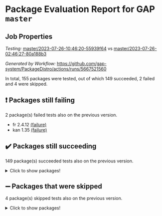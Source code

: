 # Package Evaluation Report for GAP `master`

## Job Properties

*Testing:* [master/2023-07-26-10:46:20-55939f64](https://github.com/gap-system/PackageDistro/blob/data/reports/master/2023-07-26-10:46:20-55939f64) vs [master/2023-07-26-02:46:27-80a188b3](https://github.com/gap-system/PackageDistro/blob/data/reports/master/2023-07-26-02:46:27-80a188b3)

*Generated by Workflow:* https://github.com/gap-system/PackageDistro/actions/runs/5667521560

In total, 155 packages were tested, out of which 149 succeeded, 2 failed and 4 were skipped.

## :exclamation: Packages still failing

2 package(s) failed tests also on the previous version.
- fr 2.4.12 [(failure)](https://github.com/gap-system/PackageDistro/actions/runs/5667521560/job/15356818848)
- kan 1.35 [(failure)](https://github.com/gap-system/PackageDistro/actions/runs/5667521560/job/15356825568)

## :heavy_check_mark: Packages still succeeding

149 package(s) succeeded tests also on the previous version.
<details><summary>Click to show packages!</summary>

- 4ti2interface 2023.02-04 [(success)](https://github.com/gap-system/PackageDistro/actions/runs/5667521560/job/15356809591)
- ace 5.6.2 [(success)](https://github.com/gap-system/PackageDistro/actions/runs/5667521560/job/15356809856)
- aclib 1.3.2 [(success)](https://github.com/gap-system/PackageDistro/actions/runs/5667521560/job/15356810098)
- agt 0.3.1 [(success)](https://github.com/gap-system/PackageDistro/actions/runs/5667521560/job/15356810358)
- alnuth 3.2.1 [(success)](https://github.com/gap-system/PackageDistro/actions/runs/5667521560/job/15356810590)
- anupq 3.3.0 [(success)](https://github.com/gap-system/PackageDistro/actions/runs/5667521560/job/15356810791)
- atlasrep 2.1.6 [(success)](https://github.com/gap-system/PackageDistro/actions/runs/5667521560/job/15356811015)
- autodoc 2023.06.19 [(success)](https://github.com/gap-system/PackageDistro/actions/runs/5667521560/job/15356811198)
- automata 1.15 [(success)](https://github.com/gap-system/PackageDistro/actions/runs/5667521560/job/15356811416)
- automgrp 1.3.2 [(success)](https://github.com/gap-system/PackageDistro/actions/runs/5667521560/job/15356811604)
- autpgrp 1.11 [(success)](https://github.com/gap-system/PackageDistro/actions/runs/5667521560/job/15356811847)
- cap 2023.07-06 [(success)](https://github.com/gap-system/PackageDistro/actions/runs/5667521560/job/15356812005)
- caratinterface 2.3.5 [(success)](https://github.com/gap-system/PackageDistro/actions/runs/5667521560/job/15356812158)
- cddinterface 2022.11.01 [(success)](https://github.com/gap-system/PackageDistro/actions/runs/5667521560/job/15356812349)
- circle 1.6.6 [(success)](https://github.com/gap-system/PackageDistro/actions/runs/5667521560/job/15356812541)
- classicpres 1.22 [(success)](https://github.com/gap-system/PackageDistro/actions/runs/5667521560/job/15356812722)
- cohomolo 1.6.11 [(success)](https://github.com/gap-system/PackageDistro/actions/runs/5667521560/job/15356812931)
- congruence 1.2.5 [(success)](https://github.com/gap-system/PackageDistro/actions/runs/5667521560/job/15356813182)
- corelg 1.56 [(success)](https://github.com/gap-system/PackageDistro/actions/runs/5667521560/job/15356813364)
- crime 1.6 [(success)](https://github.com/gap-system/PackageDistro/actions/runs/5667521560/job/15356813558)
- crisp 1.4.6 [(success)](https://github.com/gap-system/PackageDistro/actions/runs/5667521560/job/15356813733)
- crypting 0.10.4 [(success)](https://github.com/gap-system/PackageDistro/actions/runs/5667521560/job/15356813924)
- cryst 4.1.26 [(success)](https://github.com/gap-system/PackageDistro/actions/runs/5667521560/job/15356814119)
- crystcat 1.1.10 [(success)](https://github.com/gap-system/PackageDistro/actions/runs/5667521560/job/15356814361)
- ctbllib 1.3.6 [(success)](https://github.com/gap-system/PackageDistro/actions/runs/5667521560/job/15356814575)
- cubefree 1.19 [(success)](https://github.com/gap-system/PackageDistro/actions/runs/5667521560/job/15356814785)
- curlinterface 2.3.2 [(success)](https://github.com/gap-system/PackageDistro/actions/runs/5667521560/job/15356815022)
- cvec 2.8.1 [(success)](https://github.com/gap-system/PackageDistro/actions/runs/5667521560/job/15356815247)
- datastructures 0.3.0 [(success)](https://github.com/gap-system/PackageDistro/actions/runs/5667521560/job/15356815428)
- deepthought 1.0.6 [(success)](https://github.com/gap-system/PackageDistro/actions/runs/5667521560/job/15356815675)
- design 1.8 [(success)](https://github.com/gap-system/PackageDistro/actions/runs/5667521560/job/15356815896)
- difsets 2.3.1 [(success)](https://github.com/gap-system/PackageDistro/actions/runs/5667521560/job/15356816107)
- digraphs 1.6.2 [(success)](https://github.com/gap-system/PackageDistro/actions/runs/5667521560/job/15356816320)
- edim 1.3.7 [(success)](https://github.com/gap-system/PackageDistro/actions/runs/5667521560/job/15356816515)
- example 4.3.4 [(success)](https://github.com/gap-system/PackageDistro/actions/runs/5667521560/job/15356816717)
- examplesforhomalg 2023.07-01 [(success)](https://github.com/gap-system/PackageDistro/actions/runs/5667521560/job/15356816941)
- factint 1.6.3 [(success)](https://github.com/gap-system/PackageDistro/actions/runs/5667521560/job/15356817192)
- ferret 1.0.9 [(success)](https://github.com/gap-system/PackageDistro/actions/runs/5667521560/job/15356817431)
- fga 1.5.0 [(success)](https://github.com/gap-system/PackageDistro/actions/runs/5667521560/job/15356817678)
- fining 1.5.5 [(success)](https://github.com/gap-system/PackageDistro/actions/runs/5667521560/job/15356817887)
- float 1.0.3 [(success)](https://github.com/gap-system/PackageDistro/actions/runs/5667521560/job/15356818108)
- format 1.4.3 [(success)](https://github.com/gap-system/PackageDistro/actions/runs/5667521560/job/15356818299)
- forms 1.2.9 [(success)](https://github.com/gap-system/PackageDistro/actions/runs/5667521560/job/15356818482)
- fplsa 1.2.6 [(success)](https://github.com/gap-system/PackageDistro/actions/runs/5667521560/job/15356818671)
- francy 2.0.3 [(success)](https://github.com/gap-system/PackageDistro/actions/runs/5667521560/job/15356819029)
- fwtree 1.3 [(success)](https://github.com/gap-system/PackageDistro/actions/runs/5667521560/job/15356819277)
- gapdoc 1.6.6 [(success)](https://github.com/gap-system/PackageDistro/actions/runs/5667521560/job/15356819486)
- gauss 2023.02-04 [(success)](https://github.com/gap-system/PackageDistro/actions/runs/5667521560/job/15356819670)
- gaussforhomalg 2023.02-04 [(success)](https://github.com/gap-system/PackageDistro/actions/runs/5667521560/job/15356819861)
- gbnp 1.0.5 [(success)](https://github.com/gap-system/PackageDistro/actions/runs/5667521560/job/15356820088)
- generalizedmorphismsforcap 2023.03-01 [(success)](https://github.com/gap-system/PackageDistro/actions/runs/5667521560/job/15356820250)
- genss 1.6.8 [(success)](https://github.com/gap-system/PackageDistro/actions/runs/5667521560/job/15356820454)
- gradedmodules 2023.02-04 [(success)](https://github.com/gap-system/PackageDistro/actions/runs/5667521560/job/15356820665)
- gradedringforhomalg 2023.02-04 [(success)](https://github.com/gap-system/PackageDistro/actions/runs/5667521560/job/15356820946)
- grape 4.9.0 [(success)](https://github.com/gap-system/PackageDistro/actions/runs/5667521560/job/15356821162)
- groupoids 1.73 [(success)](https://github.com/gap-system/PackageDistro/actions/runs/5667521560/job/15356821341)
- grpconst 2.6.4 [(success)](https://github.com/gap-system/PackageDistro/actions/runs/5667521560/job/15356821550)
- guarana 0.96.3 [(success)](https://github.com/gap-system/PackageDistro/actions/runs/5667521560/job/15356821792)
- guava 3.18 [(success)](https://github.com/gap-system/PackageDistro/actions/runs/5667521560/job/15356822010)
- hap 1.56 [(success)](https://github.com/gap-system/PackageDistro/actions/runs/5667521560/job/15356822226)
- hapcryst 0.1.15 [(success)](https://github.com/gap-system/PackageDistro/actions/runs/5667521560/job/15356822464)
- hecke 1.5.3 [(success)](https://github.com/gap-system/PackageDistro/actions/runs/5667521560/job/15356822662)
- help 3.5 [(success)](https://github.com/gap-system/PackageDistro/actions/runs/5667521560/job/15356822882)
- homalg 2023.02-05 [(success)](https://github.com/gap-system/PackageDistro/actions/runs/5667521560/job/15356823158)
- homalgtocas 2023.02-04 [(success)](https://github.com/gap-system/PackageDistro/actions/runs/5667521560/job/15356823346)
- idrel 2.45 [(success)](https://github.com/gap-system/PackageDistro/actions/runs/5667521560/job/15356823552)
- images 1.3.1 [(success)](https://github.com/gap-system/PackageDistro/actions/runs/5667521560/job/15356823740)
- intpic 0.3.0 [(success)](https://github.com/gap-system/PackageDistro/actions/runs/5667521560/job/15356823949)
- io 4.8.1 [(success)](https://github.com/gap-system/PackageDistro/actions/runs/5667521560/job/15356824247)
- io_forhomalg 2023.02-04 [(success)](https://github.com/gap-system/PackageDistro/actions/runs/5667521560/job/15356824467)
- irredsol 1.4.4 [(success)](https://github.com/gap-system/PackageDistro/actions/runs/5667521560/job/15356824687)
- json 2.1.1 [(success)](https://github.com/gap-system/PackageDistro/actions/runs/5667521560/job/15356824908)
- jupyterkernel 1.5.0 [(success)](https://github.com/gap-system/PackageDistro/actions/runs/5667521560/job/15356825133)
- jupyterviz 1.5.6 [(success)](https://github.com/gap-system/PackageDistro/actions/runs/5667521560/job/15356825330)
- kbmag 1.5.11 [(success)](https://github.com/gap-system/PackageDistro/actions/runs/5667521560/job/15356825768)
- laguna 3.9.6 [(success)](https://github.com/gap-system/PackageDistro/actions/runs/5667521560/job/15356826015)
- liealgdb 2.2.1 [(success)](https://github.com/gap-system/PackageDistro/actions/runs/5667521560/job/15356826207)
- liepring 2.8 [(success)](https://github.com/gap-system/PackageDistro/actions/runs/5667521560/job/15356826434)
- liering 2.4.2 [(success)](https://github.com/gap-system/PackageDistro/actions/runs/5667521560/job/15356826643)
- linearalgebraforcap 2023.06-02 [(success)](https://github.com/gap-system/PackageDistro/actions/runs/5667521560/job/15356826859)
- localizeringforhomalg 2023.02-04 [(success)](https://github.com/gap-system/PackageDistro/actions/runs/5667521560/job/15356827068)
- loops 3.4.3 [(success)](https://github.com/gap-system/PackageDistro/actions/runs/5667521560/job/15356827267)
- lpres 1.0.3 [(success)](https://github.com/gap-system/PackageDistro/actions/runs/5667521560/job/15356827478)
- majoranaalgebras 1.5.1 [(success)](https://github.com/gap-system/PackageDistro/actions/runs/5667521560/job/15356827682)
- mapclass 1.4.6 [(success)](https://github.com/gap-system/PackageDistro/actions/runs/5667521560/job/15356827883)
- matgrp 0.70 [(success)](https://github.com/gap-system/PackageDistro/actions/runs/5667521560/job/15356828086)
- matricesforhomalg 2023.02-04 [(success)](https://github.com/gap-system/PackageDistro/actions/runs/5667521560/job/15356828296)
- modisom 2.5.4 [(success)](https://github.com/gap-system/PackageDistro/actions/runs/5667521560/job/15356828498)
- modulepresentationsforcap 2023.06-02 [(success)](https://github.com/gap-system/PackageDistro/actions/runs/5667521560/job/15356828695)
- modules 2023.02-04 [(success)](https://github.com/gap-system/PackageDistro/actions/runs/5667521560/job/15356828905)
- monoidalcategories 2023.05-03 [(success)](https://github.com/gap-system/PackageDistro/actions/runs/5667521560/job/15356829100)
- nconvex 2022.09-01 [(success)](https://github.com/gap-system/PackageDistro/actions/runs/5667521560/job/15356829302)
- nilmat 1.4.2 [(success)](https://github.com/gap-system/PackageDistro/actions/runs/5667521560/job/15356829533)
- nock 1.5 [(success)](https://github.com/gap-system/PackageDistro/actions/runs/5667521560/job/15356829737)
- normalizinterface 1.3.6 [(success)](https://github.com/gap-system/PackageDistro/actions/runs/5667521560/job/15356829935)
- nq 2.5.10 [(success)](https://github.com/gap-system/PackageDistro/actions/runs/5667521560/job/15356830133)
- numericalsgps 1.3.1 [(success)](https://github.com/gap-system/PackageDistro/actions/runs/5667521560/job/15356830316)
- openmath 11.5.3 [(success)](https://github.com/gap-system/PackageDistro/actions/runs/5667521560/job/15356830525)
- orb 4.9.0 [(success)](https://github.com/gap-system/PackageDistro/actions/runs/5667521560/job/15356830694)
- packagemanager 1.4.1 [(success)](https://github.com/gap-system/PackageDistro/actions/runs/5667521560/job/15356830893)
- patternclass 2.4.3 [(success)](https://github.com/gap-system/PackageDistro/actions/runs/5667521560/job/15356831107)
- permut 2.0.4 [(success)](https://github.com/gap-system/PackageDistro/actions/runs/5667521560/job/15356831305)
- polenta 1.3.10 [(success)](https://github.com/gap-system/PackageDistro/actions/runs/5667521560/job/15356831516)
- polymaking 0.8.6 [(success)](https://github.com/gap-system/PackageDistro/actions/runs/5667521560/job/15356831738)
- primgrp 3.4.4 [(success)](https://github.com/gap-system/PackageDistro/actions/runs/5667521560/job/15356831944)
- profiling 2.5.4 [(success)](https://github.com/gap-system/PackageDistro/actions/runs/5667521560/job/15356832188)
- qpa 1.34 [(success)](https://github.com/gap-system/PackageDistro/actions/runs/5667521560/job/15356832356)
- quagroup 1.8.3 [(success)](https://github.com/gap-system/PackageDistro/actions/runs/5667521560/job/15356832520)
- radiroot 2.9 [(success)](https://github.com/gap-system/PackageDistro/actions/runs/5667521560/job/15356832713)
- rcwa 4.7.1 [(success)](https://github.com/gap-system/PackageDistro/actions/runs/5667521560/job/15356832972)
- rds 1.8 [(success)](https://github.com/gap-system/PackageDistro/actions/runs/5667521560/job/15356833174)
- recog 1.4.2 [(success)](https://github.com/gap-system/PackageDistro/actions/runs/5667521560/job/15356833379)
- repndecomp 1.3.0 [(success)](https://github.com/gap-system/PackageDistro/actions/runs/5667521560/job/15356833573)
- repsn 3.1.1 [(success)](https://github.com/gap-system/PackageDistro/actions/runs/5667521560/job/15356833811)
- resclasses 4.7.3 [(success)](https://github.com/gap-system/PackageDistro/actions/runs/5667521560/job/15356834050)
- ringsforhomalg 2023.02-05 [(success)](https://github.com/gap-system/PackageDistro/actions/runs/5667521560/job/15356834270)
- sco 2023.02-04 [(success)](https://github.com/gap-system/PackageDistro/actions/runs/5667521560/job/15356834479)
- scscp 2.4.1 [(success)](https://github.com/gap-system/PackageDistro/actions/runs/5667521560/job/15356834718)
- semigroups 5.2.1 [(success)](https://github.com/gap-system/PackageDistro/actions/runs/5667521560/job/15356834912)
- sglppow 2.3 [(success)](https://github.com/gap-system/PackageDistro/actions/runs/5667521560/job/15356835170)
- sgpviz 0.999.5 [(success)](https://github.com/gap-system/PackageDistro/actions/runs/5667521560/job/15356835390)
- simpcomp 2.1.14 [(success)](https://github.com/gap-system/PackageDistro/actions/runs/5667521560/job/15356835596)
- singular 2023.02.09 [(success)](https://github.com/gap-system/PackageDistro/actions/runs/5667521560/job/15356835841)
- sl2reps 1.1 [(success)](https://github.com/gap-system/PackageDistro/actions/runs/5667521560/job/15356836055)
- sla 1.5.3 [(success)](https://github.com/gap-system/PackageDistro/actions/runs/5667521560/job/15356836252)
- smallgrp 1.5.3 [(success)](https://github.com/gap-system/PackageDistro/actions/runs/5667521560/job/15356836453)
- smallsemi 0.6.13 [(success)](https://github.com/gap-system/PackageDistro/actions/runs/5667521560/job/15356836619)
- sonata 2.9.6 [(success)](https://github.com/gap-system/PackageDistro/actions/runs/5667521560/job/15356836868)
- sophus 1.27 [(success)](https://github.com/gap-system/PackageDistro/actions/runs/5667521560/job/15356837047)
- spinsym 1.5.2 [(success)](https://github.com/gap-system/PackageDistro/actions/runs/5667521560/job/15356837255)
- standardff 0.9.4 [(success)](https://github.com/gap-system/PackageDistro/actions/runs/5667521560/job/15356837517)
- symbcompcc 1.3.2 [(success)](https://github.com/gap-system/PackageDistro/actions/runs/5667521560/job/15356837792)
- thelma 1.3 [(success)](https://github.com/gap-system/PackageDistro/actions/runs/5667521560/job/15356838016)
- tomlib 1.2.9 [(success)](https://github.com/gap-system/PackageDistro/actions/runs/5667521560/job/15356838308)
- toolsforhomalg 2023.07-01 [(success)](https://github.com/gap-system/PackageDistro/actions/runs/5667521560/job/15356838535)
- toric 1.9.5 [(success)](https://github.com/gap-system/PackageDistro/actions/runs/5667521560/job/15356838781)
- toricvarieties 2022.07.13 [(success)](https://github.com/gap-system/PackageDistro/actions/runs/5667521560/job/15356839032)
- transgrp 3.6.4 [(success)](https://github.com/gap-system/PackageDistro/actions/runs/5667521560/job/15356839309)
- ugaly 4.1.3 [(success)](https://github.com/gap-system/PackageDistro/actions/runs/5667521560/job/15356839512)
- unipot 1.5 [(success)](https://github.com/gap-system/PackageDistro/actions/runs/5667521560/job/15356839722)
- unitlib 4.2.0 [(success)](https://github.com/gap-system/PackageDistro/actions/runs/5667521560/job/15356839908)
- utils 0.82 [(success)](https://github.com/gap-system/PackageDistro/actions/runs/5667521560/job/15356840123)
- uuid 0.7 [(success)](https://github.com/gap-system/PackageDistro/actions/runs/5667521560/job/15356840349)
- walrus 0.9991 [(success)](https://github.com/gap-system/PackageDistro/actions/runs/5667521560/job/15356840562)
- wedderga 4.10.4 [(success)](https://github.com/gap-system/PackageDistro/actions/runs/5667521560/job/15356840771)
- xmod 2.91 [(success)](https://github.com/gap-system/PackageDistro/actions/runs/5667521560/job/15356840989)
- xmodalg 1.23 [(success)](https://github.com/gap-system/PackageDistro/actions/runs/5667521560/job/15356841179)
- yangbaxter 0.10.3 [(success)](https://github.com/gap-system/PackageDistro/actions/runs/5667521560/job/15356841409)
- zeromqinterface 0.14 [(success)](https://github.com/gap-system/PackageDistro/actions/runs/5667521560/job/15356841586)
</details>

## :heavy_minus_sign: Packages that were skipped

4 package(s) skipped tests also on the previous version.
<details><summary>Click to show packages!</summary>

- browse 1.8.21 [(skipped)](https://github.com/gap-system/PackageDistro/actions/runs/5667521560/job/15356418128)
- itc 1.5.1 [(skipped)](https://github.com/gap-system/PackageDistro/actions/runs/5667521560/job/15356418128)
- polycyclic 2.16 [(skipped)](https://github.com/gap-system/PackageDistro/actions/runs/5667521560/job/15356418128)
- xgap 4.31 [(skipped)](https://github.com/gap-system/PackageDistro/actions/runs/5667521560/job/15356418128)
</details>

